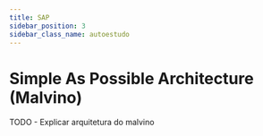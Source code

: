 ```yaml
---
title: SAP
sidebar_position: 3
sidebar_class_name: autoestudo
---
```


# Simple As Possible Architecture (Malvino)

TODO - Explicar arquitetura do malvino
